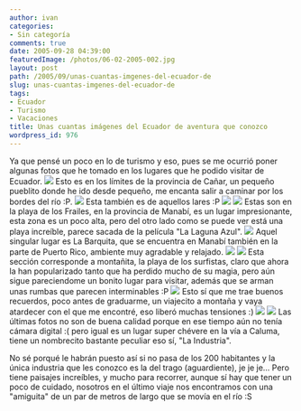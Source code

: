 ```yaml
---
author: ivan
categories:
- Sin categoría
comments: true
date: 2005-09-28 04:39:00
featuredImage: /photos/06-02-2005-002.jpg
layout: post
path: /2005/09/unas-cuantas-imgenes-del-ecuador-de
slug: unas-cuantas-imgenes-del-ecuador-de
tags:
- Ecuador
- Turismo
- Vacaciones
title: Unas cuantas imágenes del Ecuador de aventura que conozco
wordpress_id: 976
---
```


Ya que pensé un poco en lo de turismo y eso, pues se me ocurrió poner algunas fotos que he tomado en los lugares que he podido visitar de Ecuador. [![](https://photos1.blogger.com/blogger/5311/455/320/06-02-2005%20002.jpg)](https://photos1.blogger.com/blogger/5311/455/1600/06-02-2005%20002.jpg) Esto es en los límites de la provincia de Cañar, un pequeño pueblito donde he ido desde pequeño, me encanta salir a caminar por los bordes del río :P. [![](https://photos1.blogger.com/blogger/5311/455/320/06-02-2005%20005.jpg)](https://photos1.blogger.com/blogger/5311/455/1600/06-02-2005%20005.jpg) Esta también es de aquellos lares :P [![](https://photos1.blogger.com/blogger/5311/455/320/img114.jpg)](https://photos1.blogger.com/blogger/5311/455/1600/img114.jpg) [![](https://photos1.blogger.com/blogger/5311/455/320/frailes2.jpg)](https://photos1.blogger.com/blogger/5311/455/1600/frailes2.jpg) Estas son en la playa de los Frailes, en la provincia de Manabí, es un lugar impresionante, esta zona es un poco alta, pero del otro lado como se puede ver está una playa increíble, parece sacada de la película "La Laguna Azul". [![](https://photos1.blogger.com/blogger/5311/455/320/barquitaXfuera.jpg)](https://photos1.blogger.com/blogger/5311/455/1600/barquitaXfuera.jpg) Aquel singular lugar es La Barquita, que se encuentra en Manabí también en la parte de Puerto Rico, ambiente muy agradable y relajado. [![](https://photos1.blogger.com/blogger/5311/455/320/montana%20017_small.jpg)](https://photos1.blogger.com/blogger/5311/455/1600/montana%20017_small.jpg) [![](https://photos1.blogger.com/blogger/5311/455/320/12-julio-04%20002.jpg)](https://photos1.blogger.com/blogger/5311/455/1600/12-julio-04%20002.jpg) Esta sección corresponde a montañita, la playa de los surfistas, claro que ahora la han popularizado tanto que ha perdido mucho de su magia, pero aún sigue pareciendome un bonito lugar para visitar, además que se arman unas rumbas que parecen interminables :P [![](https://photos1.blogger.com/blogger/5311/455/320/atardecer%20montana%20025_small.jpg)](https://photos1.blogger.com/blogger/5311/455/1600/atardecer%20montana%20025_small.jpg) Esto sí que me trae buenos recuerdos, poco antes de graduarme, un viajecito a montaña y vaya atardecer con el que me encontré, eso liberó muchas tensiones :) [![](https://photos1.blogger.com/blogger/5311/455/320/LIrio.jpg)](https://photos1.blogger.com/blogger/5311/455/1600/LIrio.jpg) [![](https://photos1.blogger.com/blogger/5311/455/320/todosRio.jpg)](https://photos1.blogger.com/blogger/5311/455/1600/todosRio.jpg) Las últimas fotos no son de buena calidad porque en ese tiempo aún no tenía cámara digital :( pero igual es un lugar super chévere en la vía a Caluma, tiene un nombrecito bastante peculiar eso sí, "La Industria".

No sé porqué le habrán puesto así si no pasa de los 200 habitantes y la única industria que les conozco es la del trago (aguardiente), je je je... Pero tiene paisajes increíbles, y mucho para recorrer, aunque sí hay que tener un poco de cuidado, nosotros en el último viaje nos encontramos con una "amiguita" de un par de metros de largo que se movía en el río :S